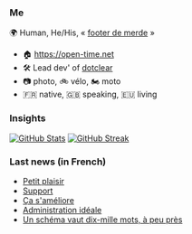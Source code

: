### Me

🌍 Human, He/His, « [footer de merde](https://open-time.net/post/2013/07/17/La-veritable-histoire-du-Footer-de-merde-) » 
* 🏠 https://open-time.net 
* 🛠️ Lead dev' of [dotclear](https://git.dotclear.org/dev/dotclear)
* 📷 photo, 🚲 vélo, 🏍️ moto 
* 🇫🇷 native, 🇬🇧 speaking, 🇪🇺 living

### Insights

[![GitHub Stats](https://github-readme-stats.vercel.app/api?username=franck-paul)](https://github.com/franck-paul)
[![GitHub Streak](https://github-readme-streak-stats.herokuapp.com?user=franck-paul)](https://git.io/streak-stats)

### Last news (in French)

<!-- BLOG-POST-LIST:START -->
- [Petit plaisir](https://open-time.net/post/2023/04/23/Petit-plaisir)
- [Support](https://open-time.net/post/2023/04/22/Support)
- [Ça s&#39;améliore](https://open-time.net/post/2023/04/21/Ca-s-ameliore)
- [Administration idéale](https://open-time.net/post/2023/04/20/Administration-ideale)
- [Un schéma vaut dix-mille mots, à peu près](https://open-time.net/post/2023/04/19/Un-schema-vaut-dix-mille-mots-a-peu-pres)
<!-- BLOG-POST-LIST:END -->
